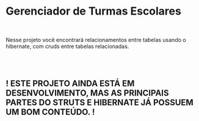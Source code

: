 <h1>Gerenciador de Turmas Escolares</h1>
<br>
<p>Nesse projeto você encontrará relacionamentos entre tabelas usando o hibernate, com cruds entre tabelas relacionadas.</p>
<br>
<br>
<h2>! ESTE PROJETO AINDA ESTÁ EM DESENVOLVIMENTO, MAS AS PRINCIPAIS PARTES DO STRUTS E HIBERNATE JÁ POSSUEM UM BOM CONTEÚDO. !<h2>